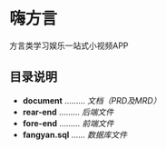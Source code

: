 # 嗨方言
 方言类学习娱乐一站式小视频APP

## 目录说明
- **document**    ……… *文档（PRD及MRD）*
- **rear-end**    ……… *后端文件*
- **fore-end**    ……… *前端文件*
- **fangyan.sql**    …… *数据库文件*
